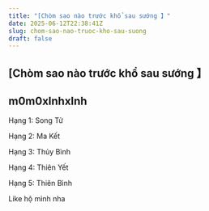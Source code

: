 ```yaml
---
title: "[Chòm sao nào trước khổ sau sướng 】"
date: 2025-06-12T22:38:41Z
slug: chom-sao-nao-truoc-kho-sau-suong
draft: false
---
```


## [Chòm sao nào trước khổ sau sướng 】

## m0m0xInhxInh

Hạng 1: Song Tử

Hạng 2: Ma Kết

Hạng 3: Thủy Bình

Hạng 4: Thiên Yết

Hạng 5: Thiên Bình

Like hộ mình nha